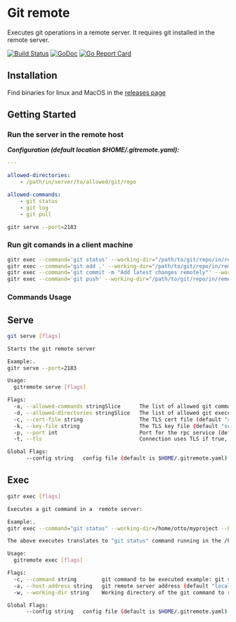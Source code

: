 # Git remote

Executes  git operations in a remote server. It requires git installed in the remote server.

[![Build Status](https://travis-ci.org/ottogiron/gitremote.svg?branch=master)](https://travis-ci.org/ottogiron/gitremote)
[![GoDoc](https://godoc.org/github.com/ottogiron/gitremote?status.svg)](https://godoc.org/github.com/ottogiron/gitremote)
[![Go Report Card](https://goreportcard.com/badge/github.com/ottogiron/gitremote)](https://goreportcard.com/report/github.com/ottogiron/gitremote)

## Installation

Find binaries for linux and MacOS in the [releases page](https://github.com/ottogiron/gitremote/releases)

## Getting Started


### Run the server in the remote host

***Configuration (default location $HOME/.gitremote.yaml):***

```yaml
---

allowed-directories:
    - /path/in/server/to/allowed/git/repo

allowed-commands:
    - git status
    - git log
    - git pull
```

```bash
gitr serve --port=2183
```

### Run git comands in a client machine


```bash
gitr exec --command='git status' --working-dir="/path/to/git/repo/in/remote/server" --host-address="localhost:2183"
gitr exec --command='git add .' --working-dir="/path/to/git/repo/in/remote/server" --host-address="localhost:2183"
gitr exec --command='git commit -m "Add latest changes remotely"' --working-dir="/path/to/git/repo/in/remote/server" --host-address="localhost:2183"
gitr exec --command='git push' --working-dir="/path/to/git/repo/in/remote/server" --host-address="localhost:2183"
```

### Commands Usage

## Serve

```bash
git serve [flags]

Starts the git remote server

Example:.
gitr serve --port=2183

Usage:
  gitremote serve [flags]

Flags:
  -a, --allowed-commands stringSlice      The list of allowed git commands
  -d, --allowed-directories stringSlice   The list of allowed git executable directories
  -c, --cert-file string                  The TLS cert file (default "server.pem")
  -k, --key-file string                   The TLS key file (default "server.key")
  -p, --port int                          Port for the rpc service (default 2183)
  -t, --tls                               Connection uses TLS if true, else plain TCP

Global Flags:
      --config string   config file (default is $HOME/.gitremote.yaml)
```

## Exec

```bash
gitr exec [flags]

Executes a git command in a  remote server:

Example:.
gitr exec --command="git status" --working-dir=/home/otto/myproject --host-address=myhost:2183

The above executes translates to "git status" command running in the /home/otto/myproject directory

Usage:
  gitremote exec [flags]

Flags:
  -c, --command string        git command to be executed example: git status
  -a, --host-address string   git remote server address (default "localhost:2183")
  -w, --working-dir string    Working directory of the git command to run (default ".")

Global Flags:
      --config string   config file (default is $HOME/.gitremote.yaml)
```

